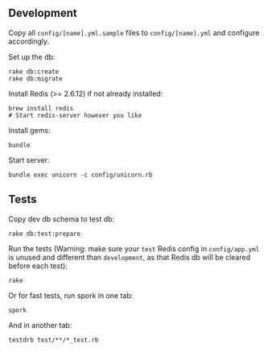 ## Development

Copy all `config/[name].yml.sample` files to `config/[name].yml` and configure accordingly.

Set up the db:

    rake db:create
    rake db:migrate

Install Redis (>= 2.6.12) if not already installed:

    brew install redis
    # Start redis-server however you like

Install gems:

    bundle

Start server:

    bundle exec unicorn -c config/unicorn.rb


## Tests

Copy dev db schema to test db:

    rake db:test:prepare

Run the tests (Warning: make sure your `test` Redis config in `config/app.yml` is unused and different than `development`, as that Redis db will be cleared before each test):

    rake

Or for fast tests, run spork in one tab:

    spork

And in another tab:

    testdrb test/**/*_test.rb
